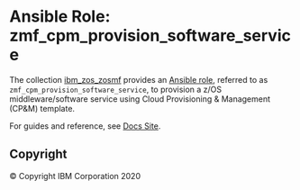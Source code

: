 # Ansible Role: zmf_cpm_provision_software_service
The collection [ibm_zos_zosmf](../../README.md) provides an [Ansible role](https://docs.ansible.com/ansible/latest/user_guide/playbooks_reuse_roles.html), referred to as `zmf_cpm_provision_software_service`, to provision a z/OS middleware/software service using Cloud Provisioning & Management (CP&M) template.

For guides and reference, see [Docs Site](https://ibm.github.io/ibm_zos_zosmf/roles/README_zmf_cpm_provision_software_service.html).

## Copyright
© Copyright IBM Corporation 2020
